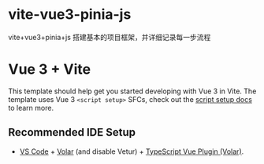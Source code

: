 # vite-vue3-pinia-js

vite+vue3+pinia+js 搭建基本的项目框架，并详细记录每一步流程

# Vue 3 + Vite

This template should help get you started developing with Vue 3 in Vite. The template uses Vue 3 `<script setup>` SFCs, check out the
[script setup docs](https://v3.vuejs.org/api/sfc-script-setup.html#sfc-script-setup) to learn more.

## Recommended IDE Setup

- [VS Code](https://code.visualstudio.com/) + [Volar](https://marketplace.visualstudio.com/items?itemName=Vue.volar) (and disable Vetur) +
  [TypeScript Vue Plugin (Volar)](https://marketplace.visualstudio.com/items?itemName=Vue.vscode-typescript-vue-plugin).

